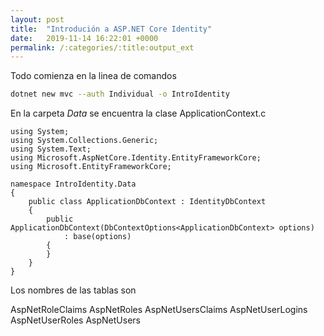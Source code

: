 ```yaml
---
layout: post
title:  "Introdución a ASP.NET Core Identity"
date:   2019-11-14 16:22:01 +0000
permalink: /:categories/:title:output_ext
---
```



Todo comienza en la linea de comandos 

```bash
dotnet new mvc --auth Individual -o IntroIdentity
```

En la carpeta _Data_ se encuentra la clase ApplicationContext.c

```
using System;
using System.Collections.Generic;
using System.Text;
using Microsoft.AspNetCore.Identity.EntityFrameworkCore;
using Microsoft.EntityFrameworkCore;

namespace IntroIdentity.Data
{
    public class ApplicationDbContext : IdentityDbContext
    {
        public ApplicationDbContext(DbContextOptions<ApplicationDbContext> options)
            : base(options)
        {
        }
    }
}
```

Los nombres de las tablas son

AspNetRoleClaims
AspNetRoles
AspNetUsersClaims
AspNetUserLogins
AspNetUserRoles
AspNetUsers
